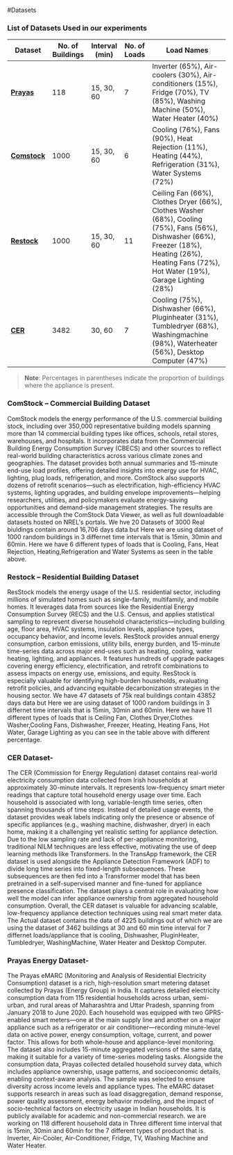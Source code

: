#Datasets


### List of Datasets Used in our experiments

| **Dataset** | **No. of Buildings** | **Interval (min)** | **No. of Loads** | **Load Names** |
|-------------|------------|--------------------|------------|----------------|
| [**Prayas**](https://dataverse.harvard.edu/dataset.xhtml?persistentId=doi:10.7910/DVN/YJ5SP1)  | 118        | 15, 30, 60         | 7          | Inverter (65%), Air-coolers (30%), Air-conditioners (15%), Fridge (70%), TV (85%), Washing Machine (50%), Water Heater (40%) |
| [**Comstock**](https://comstock.nrel.gov/page/datasets)| 1000       | 15, 30, 60         | 6          | Cooling (76%), Fans (90%), Heat Rejection (11%), Heating (44%), Refrigeration (31%), Water Systems (72%) |
| [**Restock**](https://resstock.nrel.gov/datasets) | 1000       | 15, 30, 60         | 11         | Ceiling Fan (66%), Clothes Dryer (66%), Clothes Washer (68%), Cooling (75%), Fans (56%), Dishwasher (66%), Freezer (18%), Heating (26%), Heating Fans (72%), Hot Water (19%), Garage Lighting (28%) |
|[**CER**](https://github.com/adrienpetralia/TransApp/tree/master/data)    | 3482       | 30, 60             | 7          | Cooling (75%), Dishwasher (66%), Pluginheater (31%), Tumbledryer (68%), Washingmachine (98%), Waterheater (56%), Desktop Computer (47%) |

> **Note**: Percentages in parentheses indicate the proportion of buildings where the appliance is present.


### ComStock – Commercial Building Dataset
ComStock models the energy performance of the U.S. commercial building stock, including over 350,000 representative building models spanning more than 14 commercial building types like offices, schools, retail stores, warehouses, and hospitals. It incorporates data from the Commercial Building Energy Consumption Survey (CBECS) and other sources to reflect real-world building characteristics across various climate zones and geographies. The dataset provides both annual summaries and 15-minute end-use load profiles, offering detailed insights into energy use for HVAC, lighting, plug loads, refrigeration, and more. ComStock also supports dozens of retrofit scenarios—such as electrification, high-efficiency HVAC systems, lighting upgrades, and building envelope improvements—helping researchers, utilities, and policymakers evaluate energy-saving opportunities and demand-side management strategies. The results are accessible through the ComStock Data Viewer, as well as full downloadable datasets hosted on NREL's portals.
We hve 20 Datasets of 3000 Real biuldings contain around 16,706 days data but Here we are using dataset of 1000 random buildings in 3 differnet time intervals that is 15min, 30min and 60min. Here we have 6 different types of loads that is Cooling, Fans, Heat Rejection, Heating,Refrigeration and Water Systems as seen in the table above.

### Restock – Residential Building Dataset
ResStock models the energy usage of the U.S. residential sector, including millions of simulated homes such as single-family, multifamily, and mobile homes. It leverages data from sources like the Residential Energy Consumption Survey (RECS) and the U.S. Census, and applies statistical sampling to represent diverse household characteristics—including building age, floor area, HVAC systems, insulation levels, appliance types, occupancy behavior, and income levels. ResStock provides annual energy consumption, carbon emissions, utility bills, energy burden, and 15-minute time-series data across major end-uses such as heating, cooling, water heating, lighting, and appliances. It features hundreds of upgrade packages covering energy efficiency, electrification, and retrofit combinations to assess impacts on energy use, emissions, and equity. ResStock is especially valuable for identifying high-burden households, evaluating retrofit policies, and advancing equitable decarbonization strategies in the housing sector.
We have 47 datasets of 75k real buildings contain 43852 days data but Here we are using dataset of 1000 random buildings in 3 differnet time intervals that is 15min, 30min and 60min. Here we have 11 different types of loads that is Ceiling Fan, Clothes Dryer,Clothes Washer,Cooling Fans, Dishwasher, Freezer, Heating, Heating Fans, Hot Water, Garage Lighting as you can see in the table above with different percentage.


### CER Dataset-
The CER (Commission for Energy Regulation) dataset contains real-world electricity consumption data collected from Irish households at approximately 30-minute intervals. It represents low-frequency smart meter readings that capture total household energy usage over time. Each household is associated with long, variable-length time series, often spanning thousands of time steps. Instead of detailed usage events, the dataset provides weak labels indicating only the presence or absence of specific appliances (e.g., washing machine, dishwasher, dryer) in each home, making it a challenging yet realistic setting for appliance detection. Due to the low sampling rate and lack of per-appliance monitoring, traditional NILM techniques are less effective, motivating the use of deep learning methods like Transformers. In the TransApp framework, the CER dataset is used alongside the Appliance Detection Framework (ADF) to divide long time series into fixed-length subsequences. These subsequences are then fed into a Transformer model that has been pretrained in a self-supervised manner and fine-tuned for appliance presence classification. The dataset plays a central role in evaluating how well the model can infer appliance ownership from aggregated household consumption. Overall, the CER dataset is valuable for advancing scalable, low-frequency appliance detection techniques using real smart meter data.
The Actual dataset contains the data of 4225 buildings out of which we are using the dataset of 3462 buildings at 30 and 60 min time interval for 7 differnet loads/appliance that is cooling, Dishwasher, PluginHeater, Tumbledryer, WashingMachine, Water Heater and Desktop Computer.


### Prayas Energy Dataset-
The Prayas eMARC (Monitoring and Analysis of Residential Electricity Consumption) dataset is a rich, high-resolution smart metering dataset collected by Prayas (Energy Group) in India. It captures detailed electricity consumption data from 115 residential households across urban, semi-urban, and rural areas of Maharashtra and Uttar Pradesh, spanning from January 2018 to June 2020. Each household was equipped with two GPRS-enabled smart meters—one at the main supply line and another on a major appliance such as a refrigerator or air conditioner—recording minute-level data on active power, energy consumption, voltage, current, and power factor. This allows for both whole-house and appliance-level monitoring. The dataset also includes 15-minute aggregated versions of the same data, making it suitable for a variety of time-series modeling tasks. Alongside the consumption data, Prayas collected detailed household survey data, which includes appliance ownership, usage patterns, and socioeconomic details, enabling context-aware analysis. The sample was selected to ensure diversity across income levels and appliance types. The eMARC dataset supports research in areas such as load disaggregation, demand response, power quality assessment, energy behavior modeling, and the impact of socio-technical factors on electricity usage in Indian households. It is publicly available for academic and non-commercial research.
we are working on 118 different household data in Three different time interval that is 15min, 30min and 60min for the 7 different types of product that is Inverter, Air-Cooler, Air-Conditioner, Fridge, TV, Washing Machine and Water Heater.





